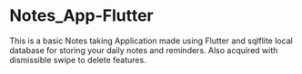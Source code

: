 # Notes_App-Flutter
This is a basic Notes taking Application made using Flutter and sqlflite local database for storing your daily notes and reminders. Also acquired with dismissible swipe to delete features.
